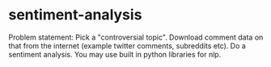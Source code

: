 # sentiment-analysis
Problem statement: Pick a "controversial topic". Download comment data on that from the internet (example twitter comments, subreddits etc). Do a sentiment analysis. You may use built in python libraries for nlp.
